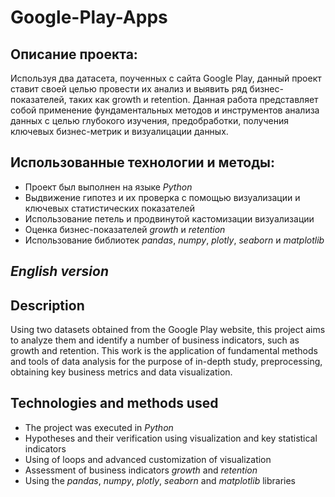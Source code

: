# Google-Play-Apps
## Описание проекта:
Используя два датасета, поученных с сайта Google Play, данный проект ставит своей целью провести их анализ и выявить ряд бизнес-показателей, таких как growth и retention. Данная работа представляет собой применение фундаментальных методов и инструментов анализа данных с целью глубокого изучения, предобработки, получения ключевых бизнес-метрик и визуалицации данных.

## Использованные технологии и методы:
- Проект был выполнен на языке *Python*
- Выдвижение гипотез и их проверка с помощью визуализации и ключевых статистических показателей
- Использование петель и продвинутой кастомизации визуализации
- Оценка бизнес-показателей *growth* и *retention*
- Использование библиотек *pandas*, *numpy*, *plotly*, *seaborn* и *matplotlib*

## *English version*

## Description
Using two datasets obtained from the Google Play website, this project aims to analyze them and identify a number of business indicators, such as growth and retention. This work is the application of fundamental methods and tools of data analysis for the purpose of in-depth study, preprocessing, obtaining key business metrics and data visualization.

## Technologies and methods used
- The project was executed in *Python*
- Hypotheses and their verification using visualization and key statistical indicators
- Using of loops and advanced customization of visualization
- Assessment of business indicators *growth* and *retention*
- Using the *pandas*, *numpy*, *plotly*, *seaborn* and *matplotlib* libraries
